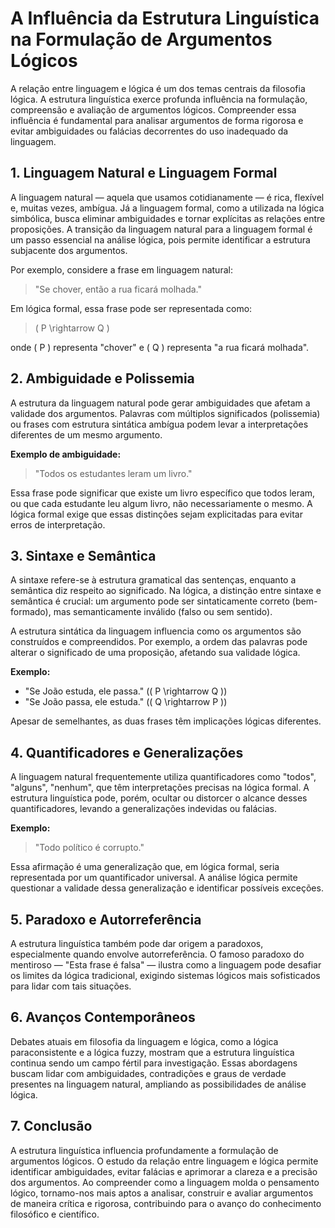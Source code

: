 # A Influência da Estrutura Linguística na Formulação de Argumentos Lógicos

A relação entre linguagem e lógica é um dos temas centrais da filosofia lógica. A estrutura linguística exerce profunda influência na formulação, compreensão e avaliação de argumentos lógicos. Compreender essa influência é fundamental para analisar argumentos de forma rigorosa e evitar ambiguidades ou falácias decorrentes do uso inadequado da linguagem.

## 1. Linguagem Natural e Linguagem Formal

A linguagem natural — aquela que usamos cotidianamente — é rica, flexível e, muitas vezes, ambígua. Já a linguagem formal, como a utilizada na lógica simbólica, busca eliminar ambiguidades e tornar explícitas as relações entre proposições. A transição da linguagem natural para a linguagem formal é um passo essencial na análise lógica, pois permite identificar a estrutura subjacente dos argumentos.

Por exemplo, considere a frase em linguagem natural:

> "Se chover, então a rua ficará molhada."

Em lógica formal, essa frase pode ser representada como:

> \( P \rightarrow Q \)

onde \( P \) representa "chover" e \( Q \) representa "a rua ficará molhada".

## 2. Ambiguidade e Polissemia

A estrutura da linguagem natural pode gerar ambiguidades que afetam a validade dos argumentos. Palavras com múltiplos significados (polissemia) ou frases com estrutura sintática ambígua podem levar a interpretações diferentes de um mesmo argumento.

**Exemplo de ambiguidade:**

> "Todos os estudantes leram um livro."

Essa frase pode significar que existe um livro específico que todos leram, ou que cada estudante leu algum livro, não necessariamente o mesmo. A lógica formal exige que essas distinções sejam explicitadas para evitar erros de interpretação.

## 3. Sintaxe e Semântica

A sintaxe refere-se à estrutura gramatical das sentenças, enquanto a semântica diz respeito ao significado. Na lógica, a distinção entre sintaxe e semântica é crucial: um argumento pode ser sintaticamente correto (bem-formado), mas semanticamente inválido (falso ou sem sentido).

A estrutura sintática da linguagem influencia como os argumentos são construídos e compreendidos. Por exemplo, a ordem das palavras pode alterar o significado de uma proposição, afetando sua validade lógica.

**Exemplo:**

- "Se João estuda, ele passa." (\( P \rightarrow Q \))
- "Se João passa, ele estuda." (\( Q \rightarrow P \))

Apesar de semelhantes, as duas frases têm implicações lógicas diferentes.

## 4. Quantificadores e Generalizações

A linguagem natural frequentemente utiliza quantificadores como "todos", "alguns", "nenhum", que têm interpretações precisas na lógica formal. A estrutura linguística pode, porém, ocultar ou distorcer o alcance desses quantificadores, levando a generalizações indevidas ou falácias.

**Exemplo:**

> "Todo político é corrupto."

Essa afirmação é uma generalização que, em lógica formal, seria representada por um quantificador universal. A análise lógica permite questionar a validade dessa generalização e identificar possíveis exceções.

## 5. Paradoxo e Autorreferência

A estrutura linguística também pode dar origem a paradoxos, especialmente quando envolve autorreferência. O famoso paradoxo do mentiroso — "Esta frase é falsa" — ilustra como a linguagem pode desafiar os limites da lógica tradicional, exigindo sistemas lógicos mais sofisticados para lidar com tais situações.

## 6. Avanços Contemporâneos

Debates atuais em filosofia da linguagem e lógica, como a lógica paraconsistente e a lógica fuzzy, mostram que a estrutura linguística continua sendo um campo fértil para investigação. Essas abordagens buscam lidar com ambiguidades, contradições e graus de verdade presentes na linguagem natural, ampliando as possibilidades de análise lógica.

## 7. Conclusão

A estrutura linguística influencia profundamente a formulação de argumentos lógicos. O estudo da relação entre linguagem e lógica permite identificar ambiguidades, evitar falácias e aprimorar a clareza e a precisão dos argumentos. Ao compreender como a linguagem molda o pensamento lógico, tornamo-nos mais aptos a analisar, construir e avaliar argumentos de maneira crítica e rigorosa, contribuindo para o avanço do conhecimento filosófico e científico.